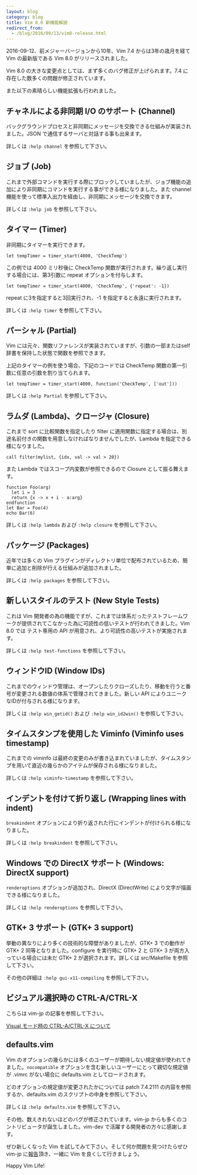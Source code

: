 ```yaml
---
layout: blog
category: blog
title: Vim 8.0 新機能解説
redirect_from:
  - /blog/2016/09/13/vim8-release.html
---
```

2016-09-12、前メジャーバージョンから10年、Vim 7.4 からは3年の歳月を経て Vim の最新版である Vim 8.0 がリリースされました。

Vim 8.0 の大きな変更点としては、まず多くのバグ修正が上げられます。7.4 に存在した数多くの問題が修正されています。

また以下の素晴らしい機能拡張も行われました。

## チャネルによる非同期 I/O のサポート (Channel)

バックグラウンドプロセスと非同期にメッセージを交換できる仕組みが実装されました。JSON で通信するサーバと対話する事も出来ます。

詳しくは `:help channel` を参照して下さい。

## ジョブ (Job)

これまで外部コマンドを実行する際にブロックしていましたが、ジョブ機能の追加により非同期にコマンドを実行する事ができる様になりました。また channel 機能を使って標準入出力を経由し、非同期にメッセージを交換できます。

詳しくは `:help job` を参照して下さい。

## タイマー (Timer)

非同期にタイマーを実行できます。

```vim
let tempTimer = timer_start(4000, 'CheckTemp')
```

この例では 4000 ミリ秒後に CheckTemp 関数が実行されます。繰り返し実行する場合には、第3引数に repeat オプションを付与します。

```vim
let tempTimer = timer_start(4000, 'CheckTemp', {'repeat': -1})
```

repeat に3を指定すると3回実行され、-1 を指定すると永遠に実行されます。

詳しくは `:help timer` を参照して下さい。

## パーシャル (Partial)

Vim には元々、関数リファレンスが実装されていますが、引数の一部またはself辞書を保持した状態で関数を参照できます。

上記のタイマーの例を使う場合、下記のコードでは CheckTemp 関数の第一引数に任意の引数を割り当てられます。

```vim
let tempTimer = timer_start(4000, function('CheckTemp', ['out']))
```

詳しくは `:help Partial` を参照して下さい。

## ラムダ (Lambda)、クロージャ (Closure)

これまで sort に比較関数を指定したり filter に適用関数に指定する場合は、別途名前付きの関数を用意しなければなりませんでしたが、Lambda を指定できる様になりました。

```vim
call filter(mylist, {idx, val -> val > 20})
```

また Lambda ではスコープ内変数が参照できるので Closure として振る舞えます。

```vim
function Foo(arg)
  let i = 3
  return {x -> x + i - a:arg}
endfunction
let Bar = Foo(4)
echo Bar(6)
```

詳しくは `:help lambda` および `:help closure` を参照して下さい。

## パッケージ (Packages)

近年では多くの Vim プラグインがディレクトリ単位で配布されているため、簡単に追加と削除が行える仕組みが追加されました。

詳しくは `:help packages` を参照して下さい。

## 新しいスタイルのテスト (New Style Tests)

これは Vim 開発者の為の機能ですが、これまでは体系だったテストフレームワークが提供されてこなかった為に可読性の低いテストが行われてきました。Vim 8.0 では テスト専用の API が用意され、より可読性の高いテストが実施されます。

詳しくは `:help test-functions` を参照して下さい。

## ウィンドウID (Window IDs)

これまでのウィンドウ管理は、オープンしたりクローズしたり、移動を行うと番号が変更される数値の体系で管理されてきました。新しい API によりユニークなIDが付与される様になります。

詳しくは `:help win_getid()` および `:help win_id2win()` を参照して下さい。

## タイムスタンプを使用した Viminfo (Viminfo uses timestamp)

これまでの viminfo は最終の変更のみが書き込まれていましたが、タイムスタンプを用いて直近の幾らかのアイテムが保存される様になりました。

詳しくは `:help viminfo-timestamp` を参照して下さい。

## インデントを付けて折り返し (Wrapping lines with indent)

`breakindent` オプションにより折り返された行にインデントが付けられる様になりました。

詳しくは `:help breakindent` を参照して下さい。

## Windows での DirectX サポート (Windows: DirectX support)

`renderoptions` オプションが追加され、DirectX (DirectWrite) により文字が描画できる様になりました。

詳しくは `:help renderoptions` を参照して下さい。

## GTK+ 3 サポート (GTK+ 3 support)

挙動の異なりにより多くの技術的な障壁がありましたが、GTK+ 3 での動作が GTK+ 2 同等となりました。configure を実行時に GTK+ 2 と GTK+ 3 が両方入っている場合には未だ GTK+ 2 が選択されます。詳しくは src/Makefile を参照して下さい。

その他の詳細は `:help gui-x11-compiling` を参照して下さい。

## ビジュアル選択時の CTRL-A/CTRL-X 

こちらは vim-jp の記事を参照して下さい。

[Visual モード時の CTRL-A/CTRL-X について](http://vim-jp.org/blog/2015/06/30/visual-ctrl-a-ctrl-x.html)

## defaults.vim

Vim のオプションの幾らかには多くのユーザーが期待しない規定値が使われてきました。`nocompatible` オプションを含む新しいユーザーにとって親切な規定値が .vimrc がない場合に defaults.vim としてロードされます。

どのオプションの規定値が変更されたかについては patch 7.4.2111 の内容を参照するか、defaults.vim のスクリプトの中身を参照して下さい。

詳しくは `:help defaults.vim` を参照して下さい。


その他、数えきれないほどのバグが修正されています。vim-jp からも多くのコントリビュータが誕生しました。vim-dev で活躍する開発者の方々に感謝します。

ぜひ新しくなった Vim を試してみて下さい。そして何か問題を見つけたらぜひ vim-jp に[報告](https://github.com/vim-jp/issues)頂き、一緒に Vim を良くして行きましょう。

Happy Vim Life!

